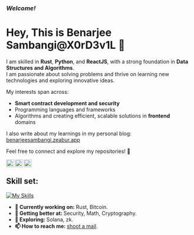 ### _Welcome!_

# Hey, This is **Benarjee Sambangi@X0rD3v1L** 👋

I am skilled in **Rust**, **Python**, and **ReactJS**, with a strong foundation in **Data Structures and Algorithms**.  
I am passionate about solving problems and thrive on learning new technologies and exploring innovative ideas.  

My interests span across:
- **Smart contract development and security**  
- Programming languages and frameworks  
- Algorithms and creating efficient, scalable solutions in **frontend** domains  

I also write about my learnings in my personal blog:  
[benarjeesambangi.zeabur.app](https://benarjeesambangi.zeabur.app)

Feel free to connect and explore my repositories! 🚀



&nbsp;
<a href="https://www.linkedin.com/in/benarjee-sambangi/">
    <img align="left" src="https://raw.githubusercontent.com/yushi1007/yushi1007/main/images/linkedin.svg" alt="Ben | LinkedIn" width="21px"/>
</a>
&nbsp;
<a href="https://x.com/X0r_D3v1L">
    <img align="left" src="https://cdn2.iconfinder.com/data/icons/threads-by-instagram/24/x-logo-twitter-new-brand-512.png" alt="Ben | X" width="21px"/>
</a>
&nbsp;
<a href="https://t.me/x0rd3v1l">
    <img align="left" src="https://upload.wikimedia.org/wikipedia/commons/8/82/Telegram_logo.svg" alt="Ben | Telegram" width="21px"/>
</a>

## Skill set:

[![My Skills](https://skillicons.dev/icons?i=html,css,js,react,redux,rust,wasm,java,py,git,jest,linux)](https://skillicons.dev)

<ul>
<li>
  <b>🔭 Currently working on:</b> Rust, Bitcoin.
   </li>
  <li>
     <b>🌱 Getting better at:  </b>  Security, Math, Cryptography.
   </li>
  <li>
     <b>🤔 Exploring: </b> Solana, zk.
  </li>
  <li>
    <b>📫 How to reach me: </b> <a href="mailto:sbenarjee7@gmail.com">shoot a mail</a>.
  </li>

</ul>
